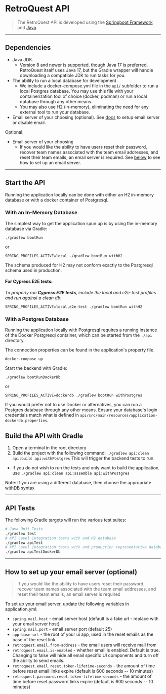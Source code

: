# RetroQuest API

> The RetroQuest API is developed using the [Springboot Framework](https://spring.io/projects/spring-boot) 
and [Java](https://www.java.com/en/).

---

## Dependencies

- Java JDK.
    - Version 8 and newer is supported, though Java 17 is preferred. RetroQuest 
      itself uses Java 17, but the Gradle wrapper will handle downloading a compatible 
      JDK to run tasks for you.
- The ability to run a local database for development
  - We include a docker-compose.yml file in the `api/` subfolder to run a local Postgres database. You may use this file
    with your containerization tool of choice (docker, podman) or run a local database through any other means.
  - You may also use H2 (in-memory), eliminating the need for any external tool to run your database.
- Email server of your choosing (optional). See [docs]() to setup email server or disable email.

Optional:
- Email server of your choosing
    - If you would like the ability to have users reset their password, recover team names associated 
      with the team email addresses, and reset their team emails, an email server is required. 
      See [below](https://github.com/FordLabs/retroquest/blob/main/api/README.md#how-to-set-up-your-email-server-optional) to see how to set up an email server.

---

## Start the API

Running the application locally can be done with either an H2 in-memory database or with a docker container of
Postgresql.

### With an In-Memory Database

The simplest way to get the application spun up is by using the in-memory database via Gradle:

```
./gradlew bootRun
```

or

```
SPRING_PROFILES_ACTIVE=local ./gradlew bootRun withH2
```

The schema produced for H2 may not conform exactly to the Postgresql schema used in production.

#### For Cypress E2E tests: 
_To properly run **Cypress E2E tests**, include the local and e2e-test profiles and run against a clean db_:

```
SPRING_PROFILES_ACTIVE=local,e2e-test ./gradlew bootRun withH2
```

### With a Postgres Database

Running the application locally with Postgresql requires a running instance of the Docker Postgresql container, which
can be started from the ```./api``` directory.

The connection properties can be found in the application's property file.

```
docker-compose up
```  

Start the backend with Gradle:

```
./gradlew bootRunDockerDb
```

or

```
SPRING_PROFILES_ACTIVE=dockerdb ./gradlew bootRun withPostgres
```

If you would prefer not to use Docker or alternatives, you can run a Postgres database through any other means. Ensure
your database's login credentials match what is defined in `api/src/main/resources/application-dockerdb.properties`.

## Build the API with Gradle

1. Open a terminal in the root directory
2. Build the project with the following command: `./gradlew api:clean api:build api:withPostgres` This will trigger the
   backend tests to run.

- If you do not wish to run the tests and only want to build the application,
  use `./gradlew api:clean api:assemble api:withPostgres`

Note: If you are using a different database, then choose the appropriate [withDB](https://github.com/rkennel/withDb)
syntax

---

## API Tests

The following Gradle targets will run the various test suites:

```bash
# Java Unit Tests
./gradlew test
# API Level integration tests with and H2 database
./gradlew apiTest
# API Level integration tests with and production representative database
./gradlew apiTestDockerDb
```

---

## How to set up your email server (optional)
> If you would like the ability to have users reset their password, recover team names associated
with the team email addresses, and reset their team emails, an email server is required

To set up your email server, update the following variables in application.yml:
- `spring.mail.host` - email server host (default is a fake url - replace with your email server host)
- `spring.mail.port` - email server port (default 25)
- `app-base-url` - the root of your ui app, used in the reset emails as the base of the reset link.
- `retroquest.email.from-address` - the email users will receive mail from
- `retroquest.email.is-enabled` - whether email is enabled. Default is true. Changing to false will hide all email specific UI components and turn off the ability to send emails.
- `retroquest.email.reset.token-lifetime-seconds` - the amount of time before reset email links expire (default is 600 seconds -- 10 minutes)
- `retroquest.password.reset.token-lifetime-seconds` - the amount of time before reset password links expire (default is 600 seconds -- 10 minutes)

